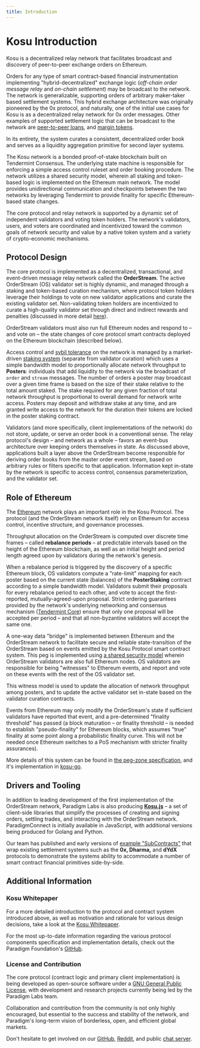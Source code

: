 ```yaml
---
title: Introduction
---
```


# Kosu Introduction

Kosu is a decentralized relay network that facilitates broadcast and discovery of peer-to-peer exchange orders on Ethereum.

Orders for any type of smart contract-based financial instrumentation implementing "hybrid-decentralized" exchange logic (_off-chain order message relay_ and _on-chain settlement_) may be broadcast to the network. The network is generalizable, supporting orders of arbitrary maker-taker based settlement systems. This hybrid exchange architecture was originally pioneered by the 0x protocol, and naturally, one of the initial use cases for Kosu is as a decentralized relay network for 0x order messages. Other examples of supported settlement logic that can be broadcast to the network are [peer-to-peer loans](https://github.com/dharmaprotocol/dharma.js), and [margin tokens](https://github.com/dydxprotocol/protocol_v1).

In its entirety, the system curates a consistent, decentralized order book and serves as a liquidity aggregation primitive for second layer systems.

The Kosu network is a bonded proof-of-stake blockchain built on Tendermint Consensus. The underlying state machine is responsible for enforcing a simple access control ruleset and order booking procedure. The network utilizes a shared security model, wherein all staking and token-based logic is implemented on the Ethereum main network. The model provides unidirectional communication and checkpoints between the two networks by leveraging Tendermint to provide finality for specific Ethereum-based state changes.

The core protocol and relay network is supported by a dynamic set of independent validators and voting token holders. The network's validators, users, and voters are coordinated and incentivized toward the common goals of network security and value by a native token system and a variety of crypto-economic mechanisms.

## Protocol Design

The core protocol is implemented as a decentralized, transactional, and event-driven message relay network called the **OrderStream**. The active OrderStream (OS) validator set is highly dynamic, and managed through a staking and token-based curation mechanism, where protocol token holders leverage their holdings to vote on new validator applications and curate the existing validator set. Non-validating token holders are incentivized to curate a high-quality validator set through direct and indirect rewards and penalties (discussed in more detail [here](#)).

OrderStream validators must also run full Ethereum nodes and respond to – and vote on – the state changes of core protocol smart contracts deployed on the Ethereum blockchain (described below).

Access control and [sybil tolerance](https://en.wikipedia.org/wiki/Sybil_attack) on the network is managed by a market-driven [staking system](#) (separate from validator curation) which uses a simple bandwidth model to proportionally allocate network throughput to **Posters**: individuals that add liquidity to the network via the broadcast of `order` and `stream` messages. The number of orders a poster may broadcast over a given time frame is based on the size of their stake relative to the total amount staked. The stake required for any given fraction of total network throughput is proportional to overall demand for network write access. Posters may deposit and withdraw stake at any time, and are granted write access to the network for the duration their tokens are locked in the poster staking contract.

Validators (and more specifically, client implementations of the network) do not store, update, or serve an order book in a conventional sense. The relay protocol's design – and network as a whole – favors an event-bus architecture over keeping orders themselves in state. As discussed above, applications built a layer above the OrderStream become responsible for deriving order books from the master order event stream, based on arbitrary rules or filters specific to that application. Information kept in-state by the network is specific to access control, consensus parameterization, and the validator set.

## Role of Ethereum

The [Ethereum](https://ethereum.org) network plays an important role in the Kosu Protocol. The protocol (and the OrderStream network itself) rely on Ethereum for access control, incentive structure, and governance processes.

Throughput allocation on the OrderStream is computed over discrete time frames – called **rebalance periods** – at predictable intervals based on the height of the Ethereum blockchain, as well as an initial height and period length agreed upon by validators during the network's genesis.

When a rebalance period is triggered by the discovery of a specific Ethereum block, OS validators compute a "rate-limit" mapping for each poster based on the current state (balances) of the **PosterStaking** contract according to a simple bandwidth model. Validators submit their proposals for every rebalance period to each other, and vote to accept the first-reported, mutually-agreed-upon proposal. Strict ordering guarantees provided by the network's underlying networking and consensus mechanism ([Tendermint Core](https://tendermint.com/)) ensure that only one proposal will be accepted per period – and that all non-byzantine validators will accept the same one.

A one-way data "bridge" is implemented between Ethereum and the OrderStream network to facilitate secure and reliable state-transition of the OrderStream based on events emitted by the Kosu Protocol smart contract system. This peg is implemented using [a shared security model](https://blog.cosmos.network/the-internet-of-blockchains-how-cosmos-does-interoperability-starting-with-the-ethereum-peg-zone-8744d4d2bc3f) wherein OrderStream validators are also full Ethereum nodes. OS validators are responsible for being "witnesses" to Ethereum events, and report and vote on these events with the rest of the OS validator set.

This witness model is used to update the allocation of network throughput among posters, and to update the active validator set in-state based on the validator curation contracts.

Events from Ethereum may only modify the OrderStream's state if sufficient validators have reported that event, and a pre-determined "finality threshold" has passed (a block maturation – or finality threshold – is needed to establish "pseudo-finality" for Ethereum blocks, which assumes "true" finality at some point along a probabilistic finality curve. This will not be needed once Ethereum switches to a PoS mechanism with stricter finality assurances).

More details of this system can be found in [the peg-zone specification](https://github.com/ParadigmFoundation/ParadigmCore/blob/master/spec/ethereum-peg-spec.md), and it's implementation in [kosu-go](https://github.com/ParadigmFoundation/kosu-monorepo/blob/master/packages/go-kosu/).

## Drivers and Tooling

In addition to leading development of the first implementation of the OrderStream network, Paradigm Labs is also producing [**Kosu.js**](https://github.com/ParadigmFoundation/kosu-monorepo/blob/master/packages/kosu.js) – a set of client-side libraries that simplify the processes of creating and signing orders, settling trades, and interacting with the OrderStream network. ParadigmConnect is initially available in JavaScript, with additional versions being produced for Golang and Python.

Our team has published and early versions of [example "SubContracts"](https://github.com/ParadigmFoundation/ParadigmContracts/blob/master/examples) that wrap existing settlement systems such as the **0x, Dharma,** and **dYdX** protocols to demonstrate the systems ability to accommodate a number of smart contract financial primitives side-by-side.

## Additional Information

### Kosu Whitepaper

For a more detailed introduction to the protocol and contract system introduced above, as well as motivation and rationale for various design decisions, take a look at the [Kosu Whitepaper](https://kosu.io/whitepaper.pdf).

For the most up-to-date information regarding the various protocol components specification and implementation details, check out the Paradigm Foundation's [GitHub](https://github.com/ParadigmFoundation/).

### License and Contribution

The core protocol (contract logic and primary client implementation) is being developed as open-source software under a [GNU General Public License](https://www.gnu.org/licenses/mit.en.html), with development and research projects currently being led by the Paradigm Labs team.

Collaboration and contribution from the community is not only highly encouraged, but essential to the success and stability of the network, and Paradigm's long-term vision of borderless, open, and efficient global markets.

Don't hesitate to get involved on our [GitHub](https://github.com/ParadigmFoundation/), [Reddit](https://reddit.com/r/ParadigmFoundation), and public [chat server](https://chat.paradigm.market).
